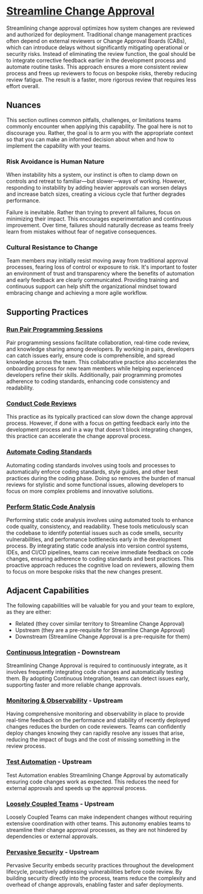# [Streamline Change Approval](https://dora.dev/capabilities/streamlining-change-approval/)

Streamlining change approval optimizes how system changes are reviewed and authorized for deployment. Traditional change management practices often depend on external reviewers or Change Approval Boards (CABs), which can introduce delays without significantly mitigating operational or security risks. Instead of eliminating the review function, the goal should be to integrate corrective feedback earlier in the development process and automate routine tasks. This approach ensures a more consistent review process and frees up reviewers to focus on bespoke risks, thereby reducing review fatigue. The result is a faster, more rigorous review that requires less effort overall.

## Nuances

This section outlines common pitfalls, challenges, or limitations teams commonly encounter when applying this capability. The goal here is not to discourage you. Rather, the goal is to arm you with the appropriate context so that you can make an informed decision about when and how to implement the capability with your teams.

### Risk Avoidance is Human Nature

When instability hits a system, our instinct is often to clamp down on controls and retreat to familiar—but slower—ways of working. However, responding to instability by adding heavier approvals can worsen delays and increase batch sizes, creating a vicious cycle that further degrades performance.

Failure is inevitable. Rather than trying to prevent all failures, focus on minimizing their impact. This encourages experimentation and continuous improvement. Over time, failures should naturally decrease as teams freely learn from mistakes without fear of negative consequences.

### Cultural Resistance to Change

Team members may initially resist moving away from traditional approval processes, fearing loss of control or exposure to risk. It's important to foster an environment of trust and transparency where the benefits of automation and early feedback are clearly communicated. Providing training and continuous support can help shift the organizational mindset toward embracing change and achieving a more agile workflow.

## Supporting Practices

### [Run Pair Programming Sessions](/practices/run-pair-programming-sessions.md)

Pair programming sessions facilitate collaboration, real-time code review, and knowledge sharing among developers. By working in pairs, developers can catch issues early, ensure code is comprehensible, and spread knowledge across the team. This collaborative practice also accelerates the onboarding process for new team members while helping experienced developers refine their skills. Additionally, pair programming promotes adherence to coding standards, enhancing code consistency and readability.

### [Conduct Code Reviews](/practices/conduct-code-reviews.md)

This practice as its typically practiced can slow down the change approval process. However, if done with a focus on getting feedback early into the development process and in a way that doesn't block integrating changes, this practice can accelerate the change approval process.

### [Automate Coding Standards](/practices/automate-coding-standards.md)

Automating coding standards involves using tools and processes to automatically enforce coding standards, style guides, and other best practices during the coding phase. Doing so removes the burden of manual reviews for stylistic and some functional issues, allowing developers to focus on more complex problems and innovative solutions.

### [Perform Static Code Analysis](/practices/perform-static-code-analysis.md)

Performing static code analysis involves using automated tools to enhance code quality, consistency, and readability. These tools meticulously scan the codebase to identify potential issues such as code smells, security vulnerabilities, and performance bottlenecks early in the development process. By integrating static code analysis into version control systems, IDEs, and CI/CD pipelines, teams can receive immediate feedback on code changes, ensuring adherence to coding standards and best practices. This proactive approach reduces the cognitive load on reviewers, allowing them to focus on more bespoke risks that the new changes present.

## Adjacent Capabilities

The following capabilities will be valuable for you and your team to explore, as they are either:

- Related (they cover similar territory to Streamline Change Approval)
- Upstream (they are a pre-requisite for Streamline Change Approval)
- Downstream (Streamline Change Approval is a pre-requisite for them)

### [Continuous Integration](/capabilities/continuous-integration.md) - Downstream

Streamlining Change Approval is required to continuously integrate, as it involves frequently integrating code changes and automatically testing them. By adopting Continuous Integration, teams can detect issues early, supporting faster and more reliable change approvals.

### [Monitoring & Observability](/capabilities/monitoring-and-observability.md) - Upstream

Having comprehensive monitoring and observability in place to provide real-time feedback on the performance and stability of recently deployed changes reduces the burden on code reviewers. Teams can confidently deploy changes knowing they can rapidly resolve any issues that arise, reducing the impact of bugs and the cost of missing something in the review process.

### [Test Automation](/capabilities/test-automation.md) - Upstream

Test Automation enables Streamlining Change Approval by automatically ensuring code changes work as expected. This reduces the need for external approvals and speeds up the approval process.

### [Loosely Coupled Teams](/capabilities/loosely-coupled-teams.md) - Upstream

Loosely Coupled Teams can make independent changes without requiring extensive coordination with other teams. This autonomy enables teams to streamline their change approval processes, as they are not hindered by dependencies or external approvals.

### [Pervasive Security](/capabilities/pervasive-security.md) - Upstream

Pervasive Security embeds security practices throughout the development lifecycle, proactively addressing vulnerabilities before code review. By building security directly into the process, teams reduce the complexity and overhead of change approvals, enabling faster and safer deployments.
